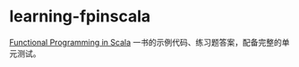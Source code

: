 # learning-fpinscala

[Functional Programming in Scala](https://book.douban.com/subject/20488750/) 一书的示例代码、练习题答案，配备完整的单元测试。
